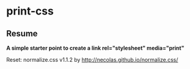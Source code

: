 print-css
=========

Resume
------

**A simple starter point to create a link rel="stylesheet" media="print"**

Reset: normalize.css v1.1.2 by http://necolas.github.io/normalize.css/